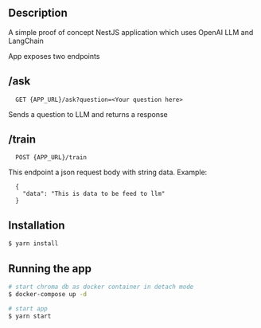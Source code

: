 ## Description

A simple proof of concept NestJS application which uses OpenAI LLM and LangChain

App exposes two endpoints 

## /ask
```
  GET {APP_URL}/ask?question=<Your question here>
```
Sends a question to LLM and returns a response

## /train
```
  POST {APP_URL}/train
```
This endpoint a json request body with string data. Example:
```
  {
    "data": "This is data to be feed to llm"
  }
```

## Installation

```bash
$ yarn install
```

## Running the app

```bash
# start chroma db as docker container in detach mode
$ docker-compose up -d

# start app
$ yarn start

```
